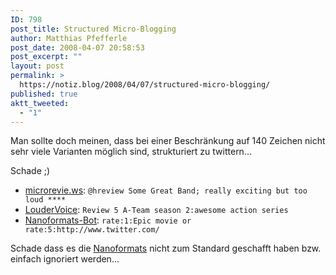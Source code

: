 ```yaml
---
ID: 798
post_title: Structured Micro-Blogging
author: Matthias Pfefferle
post_date: 2008-04-07 20:58:53
post_excerpt: ""
layout: post
permalink: >
  https://notiz.blog/2008/04/07/structured-micro-blogging/
published: true
aktt_tweeted:
  - "1"
---
```

Man sollte doch meinen, dass bei einer Beschränkung auf 140 Zeichen nicht sehr viele Varianten möglich sind, strukturiert zu twittern...

Schade ;)

<ul><li><a href="http://microrevie.ws/how-to">microrevie.ws</a>: <code>@hreview Some Great Band; really exciting but too loud ****</code></li>
<li><a href="http://www.loudervoice.com/mobile/">LouderVoice</a>: <code>Review 5 A-Team season 2:awesome action series</code></li>
<li><a href="http://twitter.com/nanoformatsbot">Nanoformats-Bot</a>: <code>rate:1:Epic movie or rate:5:http://www.twitter.com/</code></li></ul>

Schade dass es die <a href="http://microformats.org/wiki/twitter-nanoformats">Nanoformats</a> nicht zum Standard geschafft haben bzw. einfach ignoriert werden...